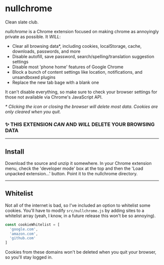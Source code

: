 # nullchrome
Clean slate club.

_nullchrome_ is a Chrome extension focused on making chrome as annoyingly private as possible. It *WILL*:

- Clear all browsing data*, including cookies, localStorage, cache, downloads, passwords, and more
- Disable autofill, save password, search/spelling/translation suggestion settings
- Disable most 'phone home' features of Google Chrome
- Block a bunch of content settings like location, notifications, and unsandboxed plugins
- Replace the new tab bage with a blank one

It can't disable everything, so make sure to check your browser settings for those not available via Chrome's JavaScript API.

_* Clicking the icon or closing the browser will delete most data. Cookies are only cleared when you quit._

### ✨ THIS EXTENSION _CAN_ AND _WILL_ DELETE YOUR BROWSING DATA

---
## Install

Download the source and unzip it somewhere. In your Chrome extension menu, check the 'developer mode' box at the top and then the 'Load unpacked extension...' button. Point it to the nullchrome directory.

---
## Whitelist
Not all of the internet is bad, so I've included an option to whitelist some cookies. You'll have to modify `src/nullchrome.js` by adding sites to a whitelist array (yeah, I know, in a future release this won't be so annoying).

```js
const cookieWhitelist = [
  'google.com',
  'amazon.com',
  'github.com'
]
```

Cookies from these domains won't be deleted when you quit your browser, so you'll stay logged in.
